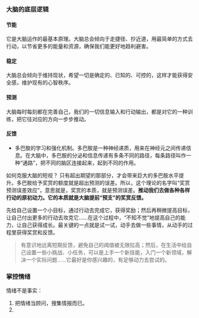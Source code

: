 ### 大脑的底层逻辑

#### 节能  
它是大脑运作的最基本原理。大脑总会倾向于走捷径、抄近道，用最简单的方式去行动，以节省更多的能量和资源，确保我们能更好地趋利避害。


#### 稳定
大脑总会倾向于维持现状，希望一切是确定的、已知的、可控的，这样才能获得安全感，维护现有的心智秩序。


#### 预测
大脑每时每刻都在完善自己，我们的一切信息输入和行动输出，都是对它的一种训练，把它往对应的方向一步步推动。
#### 反馈
- 多巴胺的学习和强化机制。多巴胺是一种神经递质，用来在神经元之间传递信息。在大脑中，多巴胺的分泌和信息传递有多条不同的路径，每条路径叫作一种“通路”，把不同的脑区连接起来，起到不同的作用。

如何克服大脑的短视？
只有超出期望的那部分，才会带来巨大的多巴胺水平提升。多巴胺给予奖赏的额度就是超出预测的误差。所以，这个理论的名字叫“奖赏预测误差效应”，意思就是，奖赏的本质，就是预测误差。**推动我们去做各种各样行动的原初动力。它的本质就是大脑提前“预支”的奖赏反馈。**

先给自己设置一个小目标，通过行动去完成它，获得奖励；然后再稍微提高目标，让自己付出更多的行动去攻克它……在这个过程中，“不知不觉”地提高自己的能力，让自己获得成长。最关键的一点就是试一试，动手去做一些事情，从动手的过程里获得奖赏和反馈。

>有意识地远离短期反馈，避免自己的阈值被无限拉高；然后，在生活中给自己设置一些小挑战、小任务，可以是上手一个新技能，入门一个新领域，解决一个实际问题……它最好是你感兴趣的，有足够动力去尝试的。




### 掌控情绪

情绪不是事实：
1. 把情绪当顾问，搜集情报而已。
2. 









































